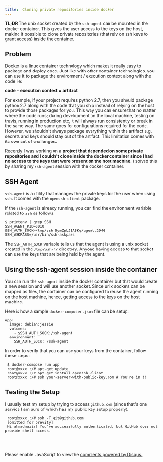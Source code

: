 ```yaml
---
title:  Cloning private repositories inside docker
---
```


**TL;DR** The unix socket created by the `ssh-agent` can be mounted in
  the docker container. This gives the user access to the keys on the
  host, making it possible to clone private repositories (that rely on
  ssh keys to grant access) inside the container.

## Problem

Docker is a linux container technology which makes it really easy to
package and deploy code. Just like with other container
technologies, you can use it to package the environment / execution
context along with the code i.e:

**code + execution context = artifact**

For example, if your project requires python 2.7, then you
should package python 2.7 along with the code that you ship instead of
relying on the host to provide those packages for you. This way you
can ensure that no matter where the code runs; during development on
the local machine, testing on travis, running in production etc, it
will always run consistently or break in the same way. The same goes
for configurations required for the code. However, we shouldn't always
package everything within the artifact e.g. secrets and keys should
stay out of the artifact. This limitation comes with its own set of
challenges..

Recently I was working on a **project that depended on some private
repositories and I couldn't clone inside the docker container since I
had no access to the keys that were present on the host machine**. I
solved this by sharing my `ssh-agent` session with the docker
container.

## SSH Agent

`ssh-agent` is a utility that manages the private keys for the
user when using `ssh`. It comes with the `openssh-client` package.

If the `ssh-agent` is already running, you can find the environment
variable related to `ssh` as follows:

```
$ printenv | grep SSH
SSH_AGENT_PID=3010
SSH_AUTH_SOCK=/tmp/ssh-5ymZpLJEA5Kq/agent.2946
SSH_ASKPASS=/usr/bin/ssh-askpass
```

The `SSH_AUTH_SOCK` variable tells us that the agent is using a unix
socket created in the `/tmp/ssh-*/` directory. Anyone having access to
that socket can use the keys that are being held by the agent.

## Using the ssh-agent session inside the container

You can run the `ssh-agent` inside the docker container but that would
create a new session and will use another socket. Since unix sockets
can be mapped as files, the container can be configured to reuse the
agent running on the host machine, hence, getting access to the keys
on the host machine.

Here is how a sample `docker-composer.json` file can be setup:

```
app:
  image: debian:jessie
  volumes:
    - $SSH_AUTH_SOCK:/ssh-agent
  environment:
    SSH_AUTH_SOCK: /ssh-agent
```

In order to verify that you can use your keys from the container,
follow these steps:

```
 $ docker-compose run app
 root@xxxx :/# apt-get update
 root@xxxx :/# apt-get install openssh-client
 root@xxxx :/# ssh your-server-with-public-key.com # You're in !!
```

## Testing the Setup

I usually test my setup by trying to access `github.com` (since that's
one service I am sure of which has my public key setup properly):

```
 root@xxxx :/# ssh -T git@github.com
 [omitted for brevity]
 Hi ahmadnazir! You've successfully authenticated, but GitHub does not provide shell access.
```



<br />
<br />
<div id="disqus_thread"></div>
<script>
    /**
     *  RECOMMENDED CONFIGURATION VARIABLES: EDIT AND UNCOMMENT THE SECTION BELOW TO INSERT DYNAMIC VALUES FROM YOUR PLATFORM OR CMS.
     *  LEARN WHY DEFINING THESE VARIABLES IS IMPORTANT: https://disqus.com/admin/universalcode/#configuration-variables
     */
    /*
    var disqus_config = function () {
        this.page.url = PAGE_URL;  // Replace PAGE_URL with your page's canonical URL variable
        this.page.identifier = PAGE_IDENTIFIER; // Replace PAGE_IDENTIFIER with your page's unique identifier variable
    };
    */
    (function() {  // DON'T EDIT BELOW THIS LINE
        var d = document, s = d.createElement('script');
        
        s.src = '//ahmadnazir.disqus.com/embed.js';
        
        s.setAttribute('data-timestamp', +new Date());
        (d.head || d.body).appendChild(s);
    })();
</script>

<noscript>Please enable JavaScript to view the <a href="https://disqus.com/?ref_noscript" rel="nofollow">comments powered by Disqus.</a></noscript>
